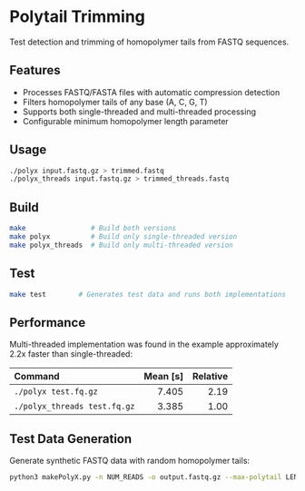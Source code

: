 # Polytail Trimming 

Test detection and trimming of homopolymer tails from FASTQ sequences. 

## Features

- Processes FASTQ/FASTA files with automatic compression detection
- Filters homopolymer tails of any base (A, C, G, T)
- Supports both single-threaded and multi-threaded processing
- Configurable minimum homopolymer length parameter

## Usage

```bash
./polyx input.fastq.gz > trimmed.fastq
./polyx_threads input.fastq.gz > trimmed_threads.fastq
```

## Build

```bash
make                # Build both versions
make polyx          # Build only single-threaded version
make polyx_threads  # Build only multi-threaded version
```

## Test

```bash
make test        # Generates test data and runs both implementations
```

## Performance

Multi-threaded implementation was found in the example approximately 2.2x faster than single-threaded:

| Command | Mean [s] | Relative |
|:---|---:|---:|
| `./polyx test.fq.gz` | 7.405 | 2.19 |
| `./polyx_threads test.fq.gz` | 3.385 | 1.00 |

## Test Data Generation

Generate synthetic FASTQ data with random homopolymer tails:

```bash
python3 makePolyX.py -n NUM_READS -o output.fastq.gz --max-polytail LENGTH
```